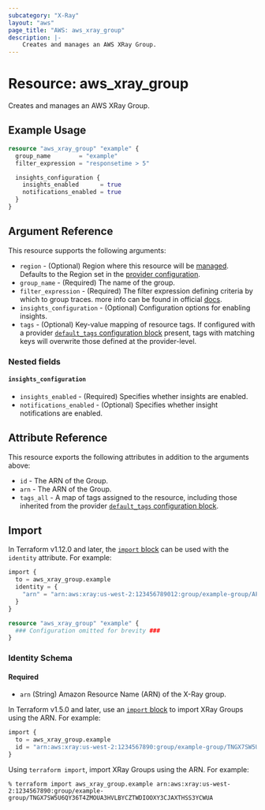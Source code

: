 ```yaml
---
subcategory: "X-Ray"
layout: "aws"
page_title: "AWS: aws_xray_group"
description: |-
    Creates and manages an AWS XRay Group.
---
```


# Resource: aws_xray_group

Creates and manages an AWS XRay Group.

## Example Usage

```terraform
resource "aws_xray_group" "example" {
  group_name        = "example"
  filter_expression = "responsetime > 5"

  insights_configuration {
    insights_enabled      = true
    notifications_enabled = true
  }
}
```

## Argument Reference

This resource supports the following arguments:

* `region` - (Optional) Region where this resource will be [managed](https://docs.aws.amazon.com/general/latest/gr/rande.html#regional-endpoints). Defaults to the Region set in the [provider configuration](https://registry.terraform.io/providers/hashicorp/aws/latest/docs#aws-configuration-reference).
* `group_name` - (Required) The name of the group.
* `filter_expression` - (Required) The filter expression defining criteria by which to group traces. more info can be found in official [docs](https://docs.aws.amazon.com/xray/latest/devguide/xray-console-filters.html).
* `insights_configuration` - (Optional) Configuration options for enabling insights.
* `tags` - (Optional) Key-value mapping of resource tags. If configured with a provider [`default_tags` configuration block](https://registry.terraform.io/providers/hashicorp/aws/latest/docs#default_tags-configuration-block) present, tags with matching keys will overwrite those defined at the provider-level.

### Nested fields

#### `insights_configuration`

* `insights_enabled` - (Required) Specifies whether insights are enabled.
* `notifications_enabled` - (Optional) Specifies whether insight notifications are enabled.

## Attribute Reference

This resource exports the following attributes in addition to the arguments above:

* `id` - The ARN of the Group.
* `arn` - The ARN of the Group.
* `tags_all` - A map of tags assigned to the resource, including those inherited from the provider [`default_tags` configuration block](https://registry.terraform.io/providers/hashicorp/aws/latest/docs#default_tags-configuration-block).

## Import

In Terraform v1.12.0 and later, the [`import` block](https://developer.hashicorp.com/terraform/language/import) can be used with the `identity` attribute. For example:

```terraform
import {
  to = aws_xray_group.example
  identity = {
    "arn" = "arn:aws:xray:us-west-2:123456789012:group/example-group/AFAEAFE"
  }
}

resource "aws_xray_group" "example" {
  ### Configuration omitted for brevity ###
}
```

### Identity Schema

#### Required

- `arn` (String) Amazon Resource Name (ARN) of the X-Ray group.

In Terraform v1.5.0 and later, use an [`import` block](https://developer.hashicorp.com/terraform/language/import) to import XRay Groups using the ARN. For example:

```terraform
import {
  to = aws_xray_group.example
  id = "arn:aws:xray:us-west-2:1234567890:group/example-group/TNGX7SW5U6QY36T4ZMOUA3HVLBYCZTWDIOOXY3CJAXTHSS3YCWUA"
}
```

Using `terraform import`, import XRay Groups using the ARN. For example:

```console
% terraform import aws_xray_group.example arn:aws:xray:us-west-2:1234567890:group/example-group/TNGX7SW5U6QY36T4ZMOUA3HVLBYCZTWDIOOXY3CJAXTHSS3YCWUA
```
